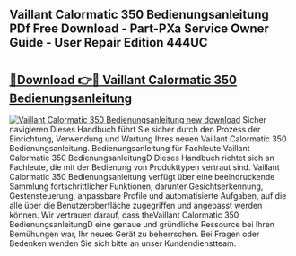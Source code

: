 ## Vaillant Calormatic 350 Bedienungsanleitung PDf Free Download - Part-PXa Service Owner Guide - User Repair Edition 444UC

# <h2><a href="http://df27hz.blite.top/?on=Vaillant+Calormatic+350+Bedienungsanleitung">🔗Download 👉🔴 Vaillant Calormatic 350 Bedienungsanleitung</a></h2>

[![Vaillant Calormatic 350 Bedienungsanleitung new download](https://i.imgur.com/lujVjoI.png)](http://df27hz.blite.top/?on=Vaillant+Calormatic+350+Bedienungsanleitung)
Sicher navigieren Dieses Handbuch führt Sie sicher durch den Prozess der Einrichtung, Verwendung und Wartung Ihres neuen Vaillant Calormatic 350 Bedienungsanleitung. Bedienungsanleitung für Fachleute Vaillant Calormatic 350 BedienungsanleitungD Dieses Handbuch richtet sich an Fachleute, die mit der Bedienung von Produkttypen vertraut sind. Vaillant Calormatic 350 Bedienungsanleitung verfügt über eine beeindruckende Sammlung fortschrittlicher Funktionen, darunter Gesichtserkennung, Gestensteuerung, anpassbare Profile und automatisierte Aufgaben, auf die alle über die Benutzeroberfläche zugegriffen und angepasst werden können. Wir vertrauen darauf, dass theVaillant Calormatic 350 BedienungsanleitungD eine genaue und gründliche Ressource bei Ihren Bemühungen war, Ihr neues Gerät zu beherrschen. Bei Fragen oder Bedenken wenden Sie sich bitte an unser Kundendienstteam.
